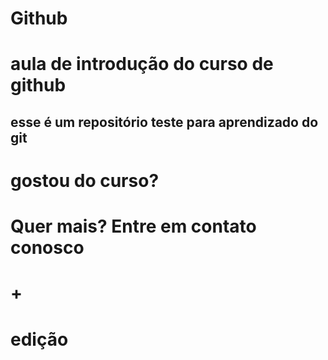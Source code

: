 # Github

# aula de introdução do curso de github

## esse é um repositório teste para aprendizado do git ##

# gostou do curso? #
# Quer mais? Entre em contato conosco #
# + #
# edição #
